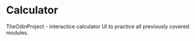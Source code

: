 # Calculator
TheOdinProject - interactice calculator UI to practice all previously covered modules.
